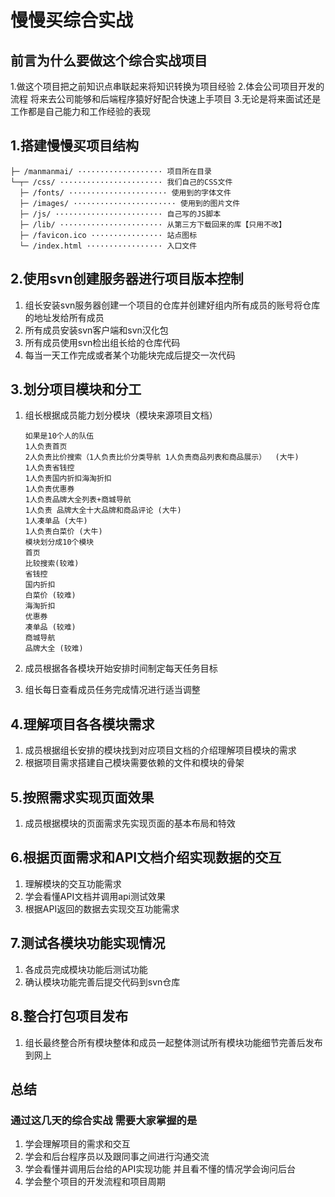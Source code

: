 #  慢慢买综合实战

## 前言为什么要做这个综合实战项目

1.做这个项目把之前知识点串联起来将知识转换为项目经验 
2.体会公司项目开发的流程 将来去公司能够和后端程序猿好好配合快速上手项目
3.无论是将来面试还是工作都是自己能力和工作经验的表现

## 1.搭建慢慢买项目结构

```
├─ /manmanmai/ ··················· 项目所在目录
└─┬─ /css/ ······················· 我们自己的CSS文件
  ├─ /fonts/ ······················ 使用到的字体文件
  ├─ /images/ ······················· 使用到的图片文件
  ├─ /js/ ························ 自己写的JS脚本
  ├─ /lib/ ······················· 从第三方下载回来的库【只用不改】
  ├─ /favicon.ico ················ 站点图标
  └─ /index.html ················· 入口文件
```

## 2.使用svn创建服务器进行项目版本控制

1. 组长安装svn服务器创建一个项目的仓库并创建好组内所有成员的账号将仓库的地址发给所有成员
2. 所有成员安装svn客户端和svn汉化包
3. 所有成员使用svn检出组长给的仓库代码
4. 每当一天工作完成或者某个功能块完成后提交一次代码

## 3.划分项目模块和分工

1. 组长根据成员能力划分模块（模块来源项目文档）

   ```
   如果是10个人的队伍 
   1人负责首页 
   2人负责比价搜索（1人负责比价分类导航 1人负责商品列表和商品展示）  (大牛)
   1人负责省钱控
   1人负责国内折扣海淘折扣 
   1人负责优惠券
   1人负责品牌大全列表+商城导航 
   1人负责 品牌大全十大品牌和商品评论 (大牛)
   1人凑单品 (大牛)
   1人负责白菜价 (大牛)
   模块划分成10个模块
   首页
   比较搜索(较难)
   省钱控
   国内折扣
   白菜价 (较难)
   海淘折扣
   优惠券
   凑单品 (较难)
   商城导航
   品牌大全 (较难)
   ```

2. 成员根据各各模块开始安排时间制定每天任务目标

3. 组长每日查看成员任务完成情况进行适当调整

## 4.理解项目各各模块需求

1. 成员根据组长安排的模块找到对应项目文档的介绍理解项目模块的需求
2. 根据项目需求搭建自己模块需要依赖的文件和模块的骨架

## 5.按照需求实现页面效果

1. 成员根据模块的页面需求先实现页面的基本布局和特效

## 6.根据页面需求和API文档介绍实现数据的交互

1. 理解模块的交互功能需求
2. 学会看懂API文档并调用api测试效果
3. 根据API返回的数据去实现交互功能需求

## 7.测试各模块功能实现情况

1. 各成员完成模块功能后测试功能
2. 确认模块功能完善后提交代码到svn仓库

## 8.整合打包项目发布

1. 组长最终整合所有模块整体和成员一起整体测试所有模块功能细节完善后发布到网上

## 总结

### 通过这几天的综合实战 需要大家掌握的是

1. 学会理解项目的需求和交互
2. 学会和后台程序员以及跟同事之间进行沟通交流
3. 学会看懂并调用后台给的API实现功能 并且看不懂的情况学会询问后台
4. 学会整个项目的开发流程和项目周期